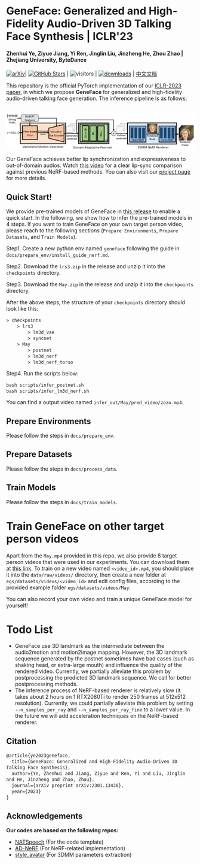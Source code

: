 # GeneFace: Generalized and High-Fidelity Audio-Driven 3D Talking Face Synthesis | ICLR'23

#### Zhenhui Ye, Ziyue Jiang, Yi Ren, Jinglin Liu, Jinzheng He, Zhou Zhao | Zhejiang University, ByteDance

[![arXiv](https://img.shields.io/badge/arXiv-Paper-%3CCOLOR%3E.svg)](https://arxiv.org/abs/2301.13430)| [![GitHub Stars](https://img.shields.io/github/stars/yerfor/GeneFace)](https://github.com/yerfor/GeneFace) | ![visitors](https://visitor-badge.glitch.me/badge?page_id=yerfor/GeneFace) | [![downloads](https://img.shields.io/github/downloads/yerfor/GeneFace/total.svg)](https://github.com/yerfor/GeneFace/releases) | [中文文档](README-zh.md)

This repository is the official PyTorch implementation of our [ICLR-2023 paper](https://arxiv.org/abs/2301.13430)\, in which we propose **GeneFace** for generalized and high-fidelity audio-driven talking face generation. The inference pipeline is as follows:

<p align="center">
    <br>
    <img src="assets/GeneFace.png" width="1000"/>
    <br>
</p>

Our GeneFace achieves better lip synchronization and expressiveness to out-of-domain audios. Watch [this video](https://geneface.github.io/GeneFace/example_show_improvement.mp4) for a clear lip-sync comparison against previous NeRF-based methods. You can also visit our [project page](https://geneface.github.io/) for more details.

## Quick Start!

We provide pre-trained models of GeneFace in [this release](https://github.com/yerfor/GeneFace/releases/tag/v1.0.0) to enable a quick start. In the following, we show how to infer the pre-trained models in 4 steps. If you want to train GeneFace on your own target person video, please reach to the following sections (`Prepare Environments`, `Prepare Datasets`, and `Train Models`).

Step1. Create a new python env named `geneface` following the guide in `docs/prepare_env/install_guide_nerf.md`.

Step2. Download the `lrs3.zip` in the release and unzip it into the `checkpoints` directory.

Step3. Download the `May.zip` in the release and unzip it into the `checkpoints` directory.

After the above steps, the structure of your `checkpoints` directory should look like this:

```
> checkpoints
    > lrs3
        > lm3d_vae
        > syncnet
    > May
        > postnet
        > lm3d_nerf
        > lm3d_nerf_torso
```

Step4. Run the scripts below:

```
bash scripts/infer_postnet.sh
bash scripts/infer_lm3d_nerf.sh
```

You can find a output video named `infer_out/May/pred_video/zozo.mp4`.

## Prepare Environments

Please follow the steps in `docs/prepare_env`.

## Prepare Datasets

Please follow the steps in `docs/process_data`.

## Train Models

Please follow the steps in `docs/train_models`.

# Train GeneFace on other target person videos

Apart from the `May.mp4` provided in this repo, we also provide 8 target person videos that were used in our experiments. You can download them at [this link](https://drive.google.com/drive/folders/1FwQoBd1ZrBJMrJE3ZzlNhK8xAe1OYGjX?usp=share_link). To train on a new video named `<video_id>.mp4`, you should place it into the `data/raw/videos/` directory, then create a new folder at `egs/datasets/videos/<video_id>` and edit config files, according to the provided example folder `egs/datasets/videos/May`.

You can also record your own video and train a unique GeneFace model for yourself!

# Todo List

- GeneFace use 3D landmark as the intermediate between the audio2motion and motion2image mapping. However, the 3D landmark sequence generated by the postnet sometimes have bad cases (such as shaking head, or extra-large mouth) and influence the quality of the rendered video. Currently, we partially alleviate this problem by postprocessing the predicted 3D landmark sequence. We call for better postprocessing methods.
- The inference process of NeRF-based renderer is relatively slow (it takes about 2 hours on 1 RTX2080Ti to render 250 frames at 512x512 resolution). Currently, we could partially alleviate this problem by setting `--n_samples_per_ray` and `--n_samples_per_ray_fine` to a lower value. In the future we will add acceleration techniques on the NeRF-based renderer.

## Citation

```
@article{ye2023geneface,
  title={GeneFace: Generalized and High-Fidelity Audio-Driven 3D Talking Face Synthesis},
  author={Ye, Zhenhui and Jiang, Ziyue and Ren, Yi and Liu, Jinglin and He, Jinzheng and Zhao, Zhou},
  journal={arXiv preprint arXiv:2301.13430},
  year={2023}
}
```

## Acknowledgements

**Our codes are based on the following repos:**

* [NATSpeech](https://github.com/NATSpeech/NATSpeech) (For the code template)
* [AD-NeRF](https://github.com/YudongGuo/AD-NeRF) (For NeRF-related implementation)
* [style_avatar](https://github.com/wuhaozhe/style_avatar) (For 3DMM parameters extraction)
